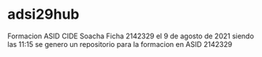 # adsi29hub
Formacion ASID CIDE Soacha Ficha 2142329
el 9 de agosto de 2021 siendo las 11:15 se genero un repositorio para la formacion en  ASID 2142329
